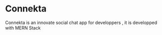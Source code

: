 # Connekta
Connekta is an innovate  social chat app for developpers , it is developped with MERN Stack 
